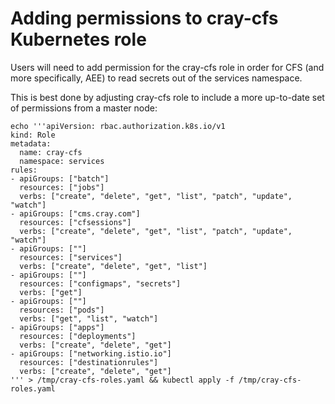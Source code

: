 # Adding permissions to cray-cfs Kubernetes role

Users will need to add permission for the cray-cfs role in order for CFS (and more specifically, AEE) to read secrets out of the services namespace.

This is best done by adjusting cray-cfs role to include a more up-to-date set of permissions from a master node:
```
echo '''apiVersion: rbac.authorization.k8s.io/v1
kind: Role
metadata:
  name: cray-cfs
  namespace: services
rules:
- apiGroups: ["batch"]
  resources: ["jobs"]
  verbs: ["create", "delete", "get", "list", "patch", "update", "watch"]
- apiGroups: ["cms.cray.com"]
  resources: ["cfsessions"]
  verbs: ["create", "delete", "get", "list", "patch", "update", "watch"]
- apiGroups: [""]
  resources: ["services"]
  verbs: ["create", "delete", "get", "list"]
- apiGroups: [""]
  resources: ["configmaps", "secrets"]
  verbs: ["get"]
- apiGroups: [""]
  resources: ["pods"]
  verbs: ["get", "list", "watch"]
- apiGroups: ["apps"]
  resources: ["deployments"]
  verbs: ["create", "delete", "get"]
- apiGroups: ["networking.istio.io"]
  resources: ["destinationrules"]
  verbs: ["create", "delete", "get"]
''' > /tmp/cray-cfs-roles.yaml && kubectl apply -f /tmp/cray-cfs-roles.yaml
```
